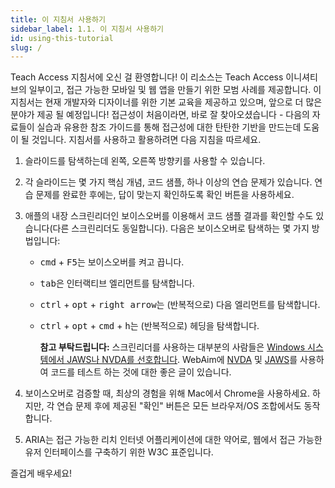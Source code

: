 ```yaml
---
title: 이 지침서 사용하기
sidebar_label: 1.1. 이 지침서 사용하기
id: using-this-tutorial
slug: /
---
```


Teach Access 지침서에 오신 걸 환영합니다! 이 리소스는 Teach Access 이니셔티브의 일부이고, 접근 가능한 모바일 및 웹 앱을 만들기 위한 모범 사례를 제공합니다. 이 지침서는 현재 개발자와 디자이너를 위한 기본 교육을 제공하고 있으며, 앞으로 더 많은 분야가 제공 될 예정입니다! 접근성이 처음이라면, 바로 잘 찾아오셨습니다 - 다음의 자료들이 실습과 유용한 참조 가이드를 통해 접근성에 대한 탄탄한 기반을 만드는데 도움이 될 것입니다. 지침서를 사용하고 활용하려면 다음 지침을 따르세요.

1. 슬라이드를 탐색하는데 왼쪽, 오른쪽 방향키를 사용할 수 있습니다.

1. 각 슬라이드는 몇 가지 핵심 개념, 코드 샘플, 하나 이상의 연습 문제가 있습니다. 연습 문제를 완료한 후에는,
  답이 맞는지 확인하도록 확인 버튼을 사용하세요.

1. 애플의 내장 스크린리더인 보이스오버를 이용해서 코드 샘플 결과를 확인할 수도 있습니다(다른 스크린리더도 동일합니다). 다음은 보이스오버로 탐색하는 몇 가지 방법입니다:

   - <kbd>cmd</kbd> + <kbd>F5</kbd>는 보이스오버를 켜고 끕니다.
   - <kbd>tab</kbd>은 인터랙티브 엘리먼트를 탐색합니다.
   - <kbd>ctrl</kbd> + <kbd>opt</kbd> + <kbd>right arrow</kbd>는 (반복적으로) 다음 엘리먼트를 탐색합니다.
   - <kbd>ctrl</kbd> + <kbd>opt</kbd> + <kbd>cmd</kbd> + <kbd>h</kbd>는
     (반복적으로) 헤딩을 탐색합니다.

     **참고 부탁드립니다:** 스크린리더를 사용하는 대부분의 사람들은 [Windows 시스템에서 JAWS나 NVDA를 선호합니다](https://webaim.org/projects/screenreadersurvey9/#primary). WebAim에 [NVDA](https://webaim.org/articles/nvda/) 및 [JAWS](https://webaim.org/articles/jaws/)를 사용하여 코드를 테스트 하는 것에 대한 좋은 글이 있습니다.

1. 보이스오버로 검증할 때, 최상의 경험을 위해 Mac에서 Chrome을 사용하세요. 하지만, 각 연습 문제 후에 제공된 "확인" 버튼은 모든 브라우저/OS 조합에서도 동작합니다.

1. ARIA는 접근 가능한 리치 인터넷 어플리케이션에 대한 약어로,
웹에서 접근 가능한 유저 인터페이스를 구축하기 위한 W3C 표준입니다.

즐겁게 배우세요!
